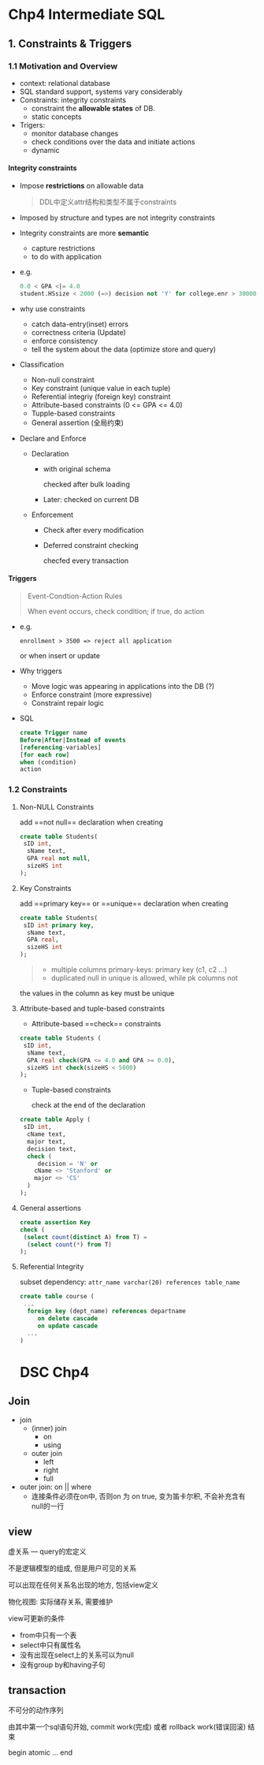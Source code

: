 # Chp4 Intermediate SQL

## 1. Constraints & Triggers

### 1.1 Motivation and Overview

- context: relational database
- SQL standard support, systems vary considerably
- Constraints: integrity constraints
  - constraint the **allowable states** of DB.
  - static concepts
- Trigers: 
  - monitor database changes
  - check conditions over the data and initiate actions
  - dynamic 

#### Integrity constraints

- Impose **restrictions** on allowable data

  > DDL中定义attr结构和类型不属于constraints

- Imposed by structure and types are not integrity constraints

- Integrity constraints are more **semantic**

  - capture restrictions
  - to do with application

- e.g.

  ```sql
  0.0 < GPA <|= 4.0
  student.HSsize < 2000 (=>) decision not 'Y' for college.enr > 30000  
  ```

- why use constraints

  - catch data-entry(inset) errors
  - correctness criteria (Update)
  - enforce consistency
  - tell the system about the data (optimize store and query)

- Classification

  - Non-null constraint
  - Key constraint (unique value in each tuple)
  - Referential integriy (foreign key) constraint
  - Attribute-based constraints (0 <= GPA <= 4.0)
  - Tupple-based constraints
  - General assertion (全局约束)

- Declare and Enforce

  - Declaration

    - with original schema

      checked after bulk loading

    - Later: checked on current DB

  - Enforcement

    - Check after every modification

    - Deferred constraint checking

      checfed every transaction

#### Triggers

> Event-Condtion-Action Rules
>
> When event occurs, check condition; if true, do action

- e.g.

  ```enrollment > 3500 => reject all application```

  or when insert or update

- Why triggers

  - Move logic was appearing in applications into the DB (?)
  - Enforce constraint (more expressive)
  - Constraint repair logic

- SQL

  ```sql
  create Trigger name
  Before|After|Instead of events
  [referencing-variables]
  [for each row]
  when (condition)
  action
  ```

### 1.2 Constraints

1. Non-NULL Constraints

   add ==not null== declaration when creating

   ```sql
   create table Students(
   	sID int, 
     sName text,
     GPA real not null,
     sizeHS int
   );
   ```

2. Key Constraints

   add ==primary key== or ==unique== declaration when creating

   ```sql
   create table Students(
   	sID int primary key, 
     sName text,
     GPA real,
     sizeHS int
   );
   ```

   > - multiple columns primary-keys: primary key (c1, c2 ...)
   > - duplicated null in unique is allowed, while pk columns not

   the values in the column as key must be unique

3. Attribute-based and tuple-based constraints

   - Attribute-based ==check== constraints 

   ```sql
   create table Students (
   	sID int,
     sName text,
     GPA real check(GPA <= 4.0 and GPA >= 0.0),
     sizeHS int check(sizeHS < 5000)
   );
   ```

   - Tuple-based constraints

     check at the end of the declaration

   ```sql
   create table Apply (
   	sID int,
     cName text,
     major text,
     decision text,
     check (
     	decision = 'N' or
       cName <> 'Stanford' or
       major <> 'CS'
     )
   );
   ```

4. General assertions

   ```sql
   create assertion Key
   check (
   	(select count(distinct A) from T) =
     (select count(*) from T)
   );
   ```

5. Referential Integrity

   subset dependency: ```attr_name varchar(20) references table_name```

   ```sql
   create table course (
   	...
     foreign key (dept_name) references departname
     	on delete cascade
     	on update cascade
     ...
   )
   ```

   # DSC Chp4

## Join

- join
  - (inner) join
    - on
    - using
  - outer join
    - left 
    - right
    - full
- outer join: on || where
  - 连接条件必须在on中, 否则on 为 on true, 变为笛卡尔积, 不会补充含有null的一行

## view

虚关系 — query的宏定义

不是逻辑模型的组成, 但是用户可见的关系

可以出现在任何关系名出现的地方, 包括view定义

物化视图: 实际储存关系, 需要维护

view可更新的条件

- from中只有一个表
- select中只有属性名
- 没有出现在select上的关系可以为null
- 没有group by和having子句

## transaction

不可分的动作序列

由其中第一个sql语句开始, commit work(完成) 或者 rollback work(错误回滚) 结束

begin atomic … end

